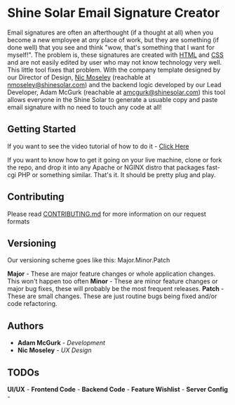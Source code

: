 # Shine Solar Email Signature Creator
Email signatures are often an afterthought (if a thought at all) when you become a new employee at *any* place of work, but they are something (if done well) that you see and think "wow, that's something that I want for myself!". The problem is, these signatures are created with [HTML](https://en.wikipedia.org/wiki/HTML) and [CSS](https://en.wikipedia.org/wiki/Cascading_Style_Sheets) and are not easily edited by user who may not know technology very well. This little tool fixes that problem. With the company template designed by our Director of Design, [Nic Moseley](https://nicmoseley.com/) (reachable at nmoseley@shinesolar.com) and the backend logic developed by our Lead Developer, Adam McGurk (reachable at amcgurk@shinesolar.com) this tool allows everyone in the Shine Solar to generate a usuable copy and paste email signature with no need to touch any code at all!

## Getting Started
If you want to see the video tutorial of how to do it - [Click Here](https://www.youtube.com/watch?v=2wJQydApwHE) 

If you want to know how to get it going on your live machine, clone or fork the repo, and drop it into any Apache or NGINX distro that packages fast-cgi PHP or something similar. That's it. It should be pretty plug and play.

## Contributing
Please read [CONTRIBUTING.md](CONTRIBUTING.md) for more information on our request formats

## Versioning
Our versioning scheme goes like this: Major.Minor.Patch

**Major** - These are major feature changes or whole application changes. This won't happen too often
**Minor** - These are minor feature changes or major bug fixes, these will probably be the most frequent releases.
**Patch** - These are small changes. These are just routine bugs being fixed and/or code refactoring.

## Authors
* **Adam McGurk** - *Development* 
* **Nic Moseley** - *UX Design*

## TODOs

**UI/UX** - 
**Frontend Code** -
**Backend Code** - 
**Feature Wishlist** -
**Server Config** -
